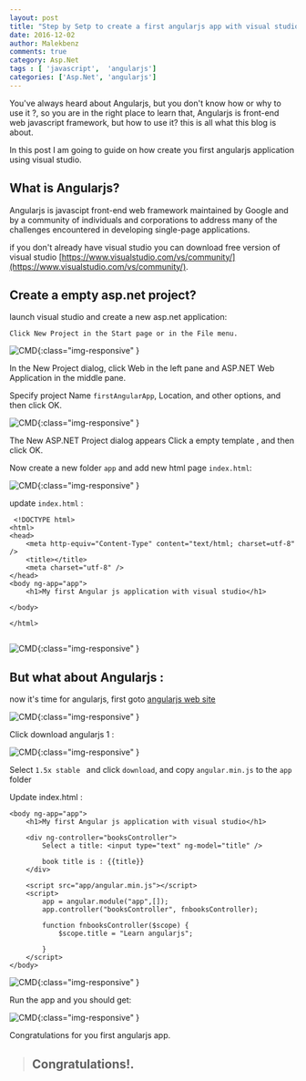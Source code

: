 ```yaml
---
layout: post
title: "Step by Setp to create a first angularjs app with visual studio"
date: 2016-12-02
author: Malekbenz
comments: true
category: Asp.Net
tags : [ 'javascript',  'angularjs']
categories: ['Asp.Net', 'angularjs']
---
```


You've always heard about Angularjs, but you don't know how or why to use it ?, so you are in the right place to learn that,  Angularjs is front-end web javascript framework, but how to use it? this is all what this blog is about. 

In this post I am going to guide on how create you first angularjs application using visual studio.


## What is Angularjs? 

Angularjs is javascipt front-end web framework maintained by Google and by a community of individuals and corporations to address many of the challenges encountered in developing single-page applications.


if you don't already have visual studio you can download free version of visual studio [https://www.visualstudio.com/vs/community/](https://www.visualstudio.com/vs/community/).

## Create a empty asp.net project? 

launch visual studio and create a new asp.net application: 

    Click New Project in the Start page or in the File menu.

![CMD](/images/firstAngularApp/newAspApp.png){:class="img-responsive" }

In the New Project dialog, click Web in the left pane and ASP.NET Web Application in the middle pane.

Specify project Name `firstAngularApp`, Location, and other options, and then click OK.

![CMD](/images/firstAngularApp/EmptywebApp.png){:class="img-responsive" }

The New ASP.NET Project dialog appears Click a empty template , and then click OK.

Now create a new folder `app` and add new html page `index.html`:  

![CMD](/images/firstAngularApp/AddHtmlPage.png){:class="img-responsive" }

update `index.html` : 


```
 <!DOCTYPE html>
<html>
<head>
    <meta http-equiv="Content-Type" content="text/html; charset=utf-8" />
    <title></title>
    <meta charset="utf-8" />
</head>
<body ng-app="app">
    <h1>My first Angular js application with visual studio</h1>

</body>

</html>
  
```

![CMD](/images/firstAngularApp/index.html.png){:class="img-responsive" }


## But what about Angularjs :

now it's time for angularjs, first goto [angularjs web site ](https://angularjs.org/)  

![CMD](/images/firstAngularApp/angularjs.org.png){:class="img-responsive" }

Click download angularjs 1 : 

![CMD](/images/firstAngularApp/angularjs.download.png){:class="img-responsive" }

Select `1.5x stable `  and click `download`, and copy `angular.min.js` to the `app` folder 

Update index.html : 
```
<body ng-app="app">
    <h1>My first Angular js application with visual studio</h1>

    <div ng-controller="booksController">
        Select a title: <input type="text" ng-model="title" />
        
        book title is : {{title}}
    </div>

    <script src="app/angular.min.js"></script>
    <script>
        app = angular.module("app",[]);
        app.controller("booksController", fnbooksController);

        function fnbooksController($scope) {
            $scope.title = "Learn angularjs";

        }
    </script>
</body>

```

![CMD](/images/firstAngularApp/index.html.v01.png){:class="img-responsive" }

Run the app and you should get: 

![CMD](/images/firstAngularApp/index.html.v01.preview.png){:class="img-responsive" }

Congratulations for you first angularjs app.


>
> ## Congratulations!.
>